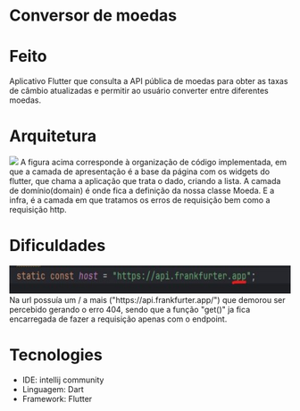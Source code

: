 # Conversor de moedas

# Feito
Aplicativo Flutter que consulta a API pública de moedas para obter as taxas de câmbio atualizadas e permitir ao usuário converter entre diferentes moedas.

# Arquitetura
<img src="./assets/estágioomnisaude.jpg" height="400"/>
 A figura acima corresponde à organização de código implementada, em que a camada de apresentação é a base da página com os widgets do flutter, que chama a aplicação que trata o dado, criando a lista. A camada de domínio(domain) é onde fica a definição da nossa classe Moeda. E a infra, é a camada em que tratamos os erros de requisição bem como a requisição http.

# Dificuldades
<img src="./assets/url.jpg" height="50"/>
 Na url possuía um / a mais ("https://api.frankfurter.app/") que demorou ser percebido gerando o erro 404, sendo que a função "get()" ja fica encarregada de fazer a requisição apenas com o endpoint.

# Tecnologies

- IDE: intellij community
- Linguagem: Dart
- Framework: Flutter
